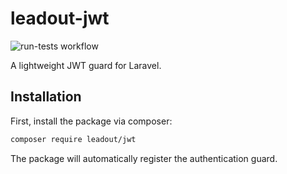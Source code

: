 # leadout-jwt

![run-tests workflow](https://github.com/leadoutweb/jwt/actions/workflows/run-tests.yml/badge.svg)

A lightweight JWT guard for Laravel.

## Installation

First, install the package via composer:

``` bash
composer require leadout/jwt
```

The package will automatically register the authentication guard.

